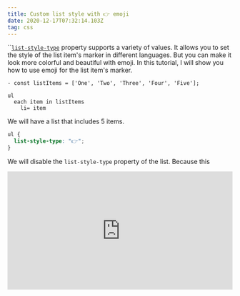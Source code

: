 ```yaml
---
title: Custom list style with 👉 emoji
date: 2020-12-17T07:32:14.103Z
tag: css
---
```

``[`list-style-type`](https://developer.mozilla.org/en-US/docs/Web/CSS/list-style-type) property supports a variety of values. It allows you to set the style of the list item's marker in different languages. But you can make it look more colorful and beautiful with emoji. In this tutorial, I will show you how to use emoji for the list item's marker.

```pug
- const listItems = ['One', 'Two', 'Three', 'Four', 'Five'];

ul 
  each item in listItems
    li= item
```

 We will have a list that includes 5 items. 

```scss
ul {
  list-style-type: "👉";
}
```

We will disable the `list-style-type` property of the list. Because this 

<iframe height="265" style="width: 100%;" scrolling="no" title="Custom list style with emoji" src="https://codepen.io/phongduong/embed/preview/yLaVzgO?height=265&theme-id=dark&default-tab=html,result" frameborder="no" loading="lazy" allowtransparency="true" allowfullscreen="true">
  See the Pen <a href='https://codepen.io/phongduong/pen/yLaVzgO'>Custom list style with emoji</a> by Phong Duong
  (<a href='https://codepen.io/phongduong'>@phongduong</a>) on <a href='https://codepen.io'>CodePen</a>.
</iframe>